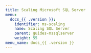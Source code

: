 ```yaml
---
title: Scaling Microsoft SQL Server
menu:
  docs_{{ .version }}:
    identifier: ms-scaling
    name: Scaling SQL Server
    parent: guides-mssqlserver
    weight: 55
menu_name: docs_{{ .version }}
---
```

